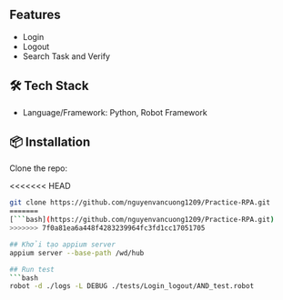 ## Features

- Login
- Logout
- Search Task and Verify

## 🛠️ Tech Stack

- Language/Framework: Python, Robot Framework

## 📦 Installation

Clone the repo:

<<<<<<< HEAD
```bash
git clone https://github.com/nguyenvancuong1209/Practice-RPA.git
=======
[```bash](https://github.com/nguyenvancuong1209/Practice-RPA.git)
>>>>>>> 7f0a81ea6a448f4283239964fc3fd1cc17051705

## Khởi tạo appium server
appium server --base-path /wd/hub

## Run test
```bash
robot -d ./logs -L DEBUG ./tests/Login_logout/AND_test.robot
